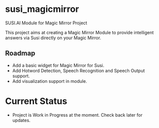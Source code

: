 # susi_magicmirror

SUSI.AI Module for Magic Mirror Project

This project aims at creating a Magic Mirror Module to provide intelligent answers via Susi directly on your Magic Mirror.

## Roadmap

- Add a basic widget for Magic Mirror for Susi.
- Add Hotword Detection, Speech Recognition and Speech Output support.
- Add visualization support in module.

# Current Status

- Project is Work in Progress at the moment. Check back later for updates.


